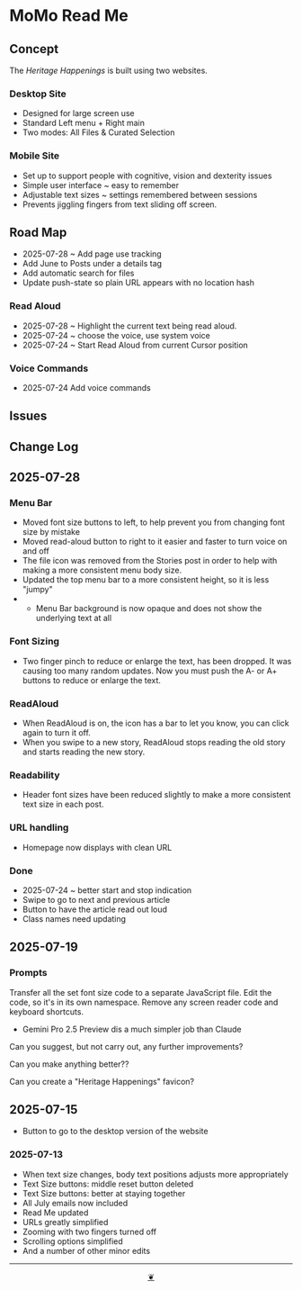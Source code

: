 # MoMo Read Me

## Concept

The _Heritage Happenings_ is built using two websites.

### Desktop Site

* Designed for large screen use
* Standard Left menu + Right main
* Two modes: All Files & Curated Selection

### Mobile Site

* Set up to support people with cognitive, vision and dexterity issues
* Simple user interface ~ easy to remember
* Adjustable text sizes ~ settings remembered between sessions
* Prevents jiggling fingers from text sliding off screen.

## Road Map

* 2025-07-28 ~ Add page use tracking
* Add June to Posts under a details tag
* Add automatic search for files
* Update push-state so plain URL appears with no location hash

### Read Aloud

* 2025-07-28 ~ Highlight the current text being read aloud.
* 2025-07-24 ~ choose the voice, use system voice
* 2025-07-24 ~ Start Read Aloud from current Cursor position

### Voice Commands

* 2025-07-24 Add voice commands

## Issues

## Change Log


## 2025-07-28

### Menu Bar

* Moved font size buttons to left, to help prevent you from changing font size by mistake
* Moved read-aloud button to right to it easier and faster to turn voice on and off
* The file icon was removed from the Stories post in order to help with making a more consistent menu body size.
* Updated the top menu bar to a more consistent height, so it is less "jumpy"
* * Menu Bar background is now opaque and does not show the underlying text at all

### Font Sizing

* Two finger pinch to reduce or enlarge the text, has been dropped. It was causing too many random updates. Now you must push the A- or A+ buttons to reduce or enlarge the text.

### ReadAloud

* When ReadAloud is on, the icon has a bar to let you know, you can click again to turn it off.
* When you swipe to a new story, ReadAloud stops reading the old story and starts reading the new story.

### Readability

* Header font sizes have been reduced slightly to make a more consistent text size in each post.

### URL handling

* Homepage now displays with clean URL

### Done

* 2025-07-24 ~ better start and stop indication
* Swipe to go to next and previous article
* Button to have the article read out loud
* Class names need updating

## 2025-07-19

### Prompts

Transfer all the set font size code to a separate JavaScript file. Edit the code, so it's in its own namespace. Remove any screen reader code and keyboard shortcuts.

* Gemini Pro 2.5 Preview dis a much simpler job than Claude

Can you suggest, but not carry out, any further improvements?

Can you make anything better??

Can you create a "Heritage Happenings" favicon?

## 2025-07-15

* Button to go to the desktop version of the website

### 2025-07-13

* When text size changes, body text positions adjusts more appropriately
* Text Size buttons: middle reset button deleted
* Text Size buttons: better at staying together
* All July emails now included
* Read Me updated
* URLs greatly simplified
* Zooming with two fingers turned off
* Scrolling options simplified
* And a number of other minor edits

***

<center title="Hello! Click me to go up to the top"><a class="aDingbat" href="javascript:window.scrollTo(0,0);"> ❦ </a></center>
